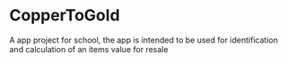 # CopperToGold
A app project for school, the app is intended to be used for identification and calculation of an items value for resale
